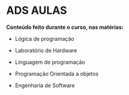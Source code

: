 
# ADS AULAS

**Conteúdo feito durante o curso, nas matérias:**

- Lógica de programação

- Laboratório de Hardware

- Linguagem de programação

- Programação Orientada a objetos

- Engenharia de Software
